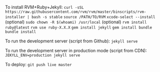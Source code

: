 To install RVM+Ruby+Jekyll:
`curl -sSL https://raw.githubusercontent.com/rvm/rvm/master/binscripts/rvm-installer | bash -s stable`
`source /PATH/TO/RVM`
`xcode-select --install` (optional)
`sudo chown -R $(whoami) /usr/local` (optional)
`rvm install ruby@latest`
`rvm use ruby-X.X.X`
`gem install jekyll`
`gem install bundle`
`bundle install`

To run the development server (script from Github):
`jekyll serve`

To run the development server in production mode (script from CDN):
`JEKYLL_ENV=production jekyll serve`

To deploy:
`git push live master`
